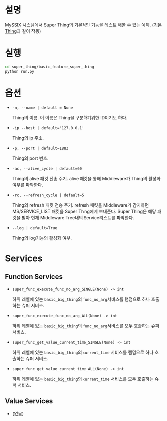 # 설명

MySSIX 시스템에서 Super Thing의 기본적인 기능을 테스트 해볼 수 있는 예제.
([기본 Thing](https://www.notion.so/Thing-3211d2394d72472bab238b0b004ee6bc)과 같이 작동)

# 실행

```bash
cd super_thing/basic_feature_super_thing
python run.py
```

# 옵션

- `-n, --name | default = None`

  Thing의 이름. 이 이름은 Thing을 구분하기위한 ID이기도 하다.

- `-ip --host | default='127.0.0.1'`

  Thing의 ip 주소.

- `-p, --port | default=1883`

  Thing의 port 번호.

- `-ac, --alive_cycle | default=60`

  Thing의 alive 패킷 전송 주기. alive 패킷을 통해 Middleware가 Thing의 활성화 여부를 파악한다.

- `-rc, --refresh_cycle | default=5`

  Thing의 refresh 패킷 전송 주기. refresh 패킷을 Middleware가 감지하면 MS/SERVICE_LIST 패킷을 Super Thing에게 보내준다. Super Thing은 해당 패킷을 받아 현재 Middleware Tree내의 Service리스트를 파악한다.

- `--log | default=True`

  Thing의 log기능의 활성화 여부.

# Services

## Function Services

- `super_func_execute_func_no_arg_SINGLE(None) -> int`

  하위 레벨에 있는 `basic_big_thing`의 `func_no_arg`서비스를 램덤으로 하나 호출하는 슈퍼 서비스.

- `super_func_execute_func_no_arg_ALL(None) -> int`

  하위 레벨에 있는 `basic_big_thing`의 `func_no_arg`서비스를 모두 호출하는 슈퍼 서비스.

- `super_func_get_value_current_time_SINGLE(None) -> int`

  하위 레벨에 있는 `basic_big_thing`의 `current_time` 서비스를 램덤으로 하나 호출하는 슈퍼 서비스.

- `super_func_get_value_current_time_ALL(None) -> int`

  하위 레벨에 있는 `basic_big_thing`의 `current_time` 서비스를 모두 호출하는 슈퍼 서비스.

## Value Services

- (없음)
